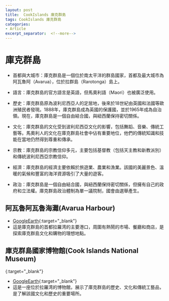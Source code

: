 ```yaml
---
layout: post
title:  CookIslands 庫克群島
tags: CookIslands 庫克群島 
categories:
- Article
excerpt_separator:  <!--more-->
---
```

# 庫克群島
- 首都與大城市：庫克群島是一個位於南太平洋的群島國家，首都及最大城市為阿瓦魯阿（Avarua），位於拉群島（Rarotonga）島上。

- 語言：庫克群島的官方語言是英語，但馬奧利語（Maori）也被廣泛使用。

- 歷史：庫克群島原為波利尼西亞人的定居地，後來於18世紀由英國和法國等歐洲殖民者發現。1888年，庫克群島成為英國的保護國，並於1965年成為自治領。現在，庫克群島是一個自由結合國，與紐西蘭保持密切關係。

- 文化：庫克群島的文化受到波利尼西亞文化的影響，包括舞蹈、音樂、傳統工藝等。馬奧利人的文化在庫克群島社會中佔有重要地位，他們的傳統知識和技能在當地仍然得到尊重和傳承。

- 宗教：庫克群島的宗教信仰多元，主要包括基督教（包括天主教和新教派別）和傳統波利尼西亞宗教信仰。

- 經濟：庫克群島的經濟主要依賴於旅遊業、農業和漁業。該國的美麗景色、溫暖的氣候和豐富的海洋資源吸引了大量的遊客。

- 政治：庫克群島是一個自由結合國，與紐西蘭保持密切關係，但擁有自己的政府和立法權。庫克群島政治體制為單一議院制，國會由選舉產生。

## 阿瓦魯阿瓦魯海灘(Avarua Harbour)
- [GoogleEarth](https://earth.google.com/web/search/Avarua+Harbour/@-21.2049992,-159.774953,-0.1419237a,461.0129564d,34.99999999y,0h,0t,0r/ "GoogleEarth"){:target="_blank"} 
- 這是庫克群島的首都拉羅湾的主要港口，周圍有熱鬧的市場、餐廳和商店，是探索庫克群島文化和購物的理想地點。

## 庫克群島國家博物館(Cook Islands National Museum)
{:target="_blank"} 
- [GoogleEarth](https://earth.google.com/web/search/Cook+Islands+National+Museum/@-21.206752,-159.769664,6.6109447a,977.08471608d,34.99999997y,0h,0t,0r/ "GoogleEarth"){:target="_blank"} 
- 這是一座位於拉羅湾的博物館，展示了庫克群島的歷史、文化和傳統工藝品，是了解該國文化和歷史的重要場所。





